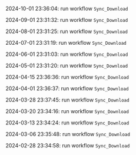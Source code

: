 2024-10-01 23:36:04: run workflow `Sync_Download` 

2024-09-01 23:31:32: run workflow `Sync_Download` 

2024-08-01 23:31:25: run workflow `Sync_Download` 

2024-07-01 23:31:19: run workflow `Sync_Download` 

2024-06-01 23:31:03: run workflow `Sync_Download` 

2024-05-01 23:31:20: run workflow `Sync_Download` 

2024-04-15 23:36:36: run workflow `Sync_Download` 

2024-04-01 23:36:37: run workflow `Sync_Download` 

2024-03-28 23:37:45: run workflow `Sync_Download` 

2024-03-20 23:34:16: run workflow `Sync_Download` 

2024-03-13 23:34:24: run workflow `Sync_Download` 

2024-03-06 23:35:48: run workflow `Sync_Download` 

2024-02-28 23:34:58: run workflow `Sync_Download` 


